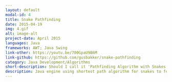 ```yaml
---
layout: default
modal-id: 4
title: Snake Pathfinding
date: 2015-04-19
img: 4.gif
alt: image-alt
project-date: April 2015
languages: Java
frameworks: AWT; Java Swing
link-other: https://youtu.be/700GpaU9B6M
link-github: https://github.com/gusbakker/snake-pathfinding
category: Java Development/Algorithms
short-description: Should I call it 'Pathfinding Algorithm with Snakes' or 'Artistic Draw Generator'?
description: Java engine using shortest path algorithm for snakes to follow the apples placed by the user.
---
```

